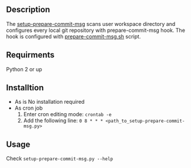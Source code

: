 Description
-----------
The [setup-prepare-commit-msg](setup-prepare-commit-msg.py) scans user workspace directory and configures every local git repository with prepare-commit-msg hook.
The hook is configured with [prepare-commit-msg.sh](https://gist.github.com/bartoszmajsak/1396344#file-prepare-commit-msg-sh) script.

Requirments
-----------
Python 2 or up

Installtion
-----------
* As is
    No installation required
* As cron job
    1. Enter cron editing mode: 
    `crontab -e`
    2. Add the following line:
    `0 8 * * * <path_to_setup-prepare-commit-msg.py>`

Usage
-----
Check `setup-prepare-commit-msg.py --help`